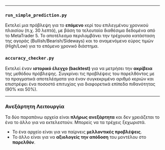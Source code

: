 

---
### `run_simple_prediction.py`

Εκτελεί μια πρόβλεψη για το **επόμενο** κερί του επιλεγμένου χρονικού πλαισίου (π.χ. 30 λεπτά), με βάση τα τελευταία διαθέσιμα δεδομένα από το MetaTrader 5. Το αποτέλεσμα περιλαμβάνει την τρέχουσα κατάσταση της αγοράς (Bullish/Bearish/Sideways) και το αναμενόμενο εύρος τιμών (High/Low) για το επόμενο χρονικό διάστημα.

### `accuracy_checker.py`

Εκτελεί έναν **ιστορικό έλεγχο (backtest)** για να μετρήσει την **ακρίβεια** της μεθόδου πρόβλεψης. Συγκρίνει τις προβλέψεις του παρελθόντος με τα πραγματικά αποτελέσματα για έναν συγκεκριμένο αριθμό κεριών και επιστρέφει ένα ποσοστό επιτυχίας για διαφορετικά επίπεδα πιθανότητας (90% και 50%).

---
### Ανεξάρτητη Λειτουργία

Τα δύο παραπάνω αρχεία είναι **πλήρως ανεξάρτητα** και δεν χρειάζεται το ένα το άλλο για να εκτελεστούν. Μπορείς να τα τρέχεις ξεχωριστά.

* Το ένα αρχείο είναι για να παίρνεις **μελλοντικές προβλέψεις**.
* Το άλλο είναι για να **αξιολογείς την απόδοση** του μοντέλου στο **παρελθόν**.
